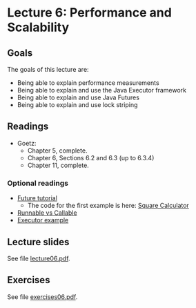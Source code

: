 # Lecture 6: Performance and Scalability

## Goals

The goals of this lecture are:
* Being able to explain performance measurements
* Being able to explain and use the Java Executor framework
* Being able to explain and use Java Futures
* Being able to explain and use lock striping


## Readings 

* Goetz:
  * Chapter 5, complete.
  * Chapter 6, Sections 6.2 and 6.3 (up to 6.3.4)
  * Chapter 11, complete.

### Optional readings

* [Future tutorial](https://www.baeldung.com/java-future)
  * The code for the first example is here: [Square Calculator](https://github.itu.dk/jst/PCPP2021-public/blob/master/week06/LectureCode/app/src/main/java/lectureCode/SquareCalculator.java)
* [Runnable vs Callable](https://www.baeldung.com/java-runnable-callable)
* [Executor example](https://howtodoinjava.com/java/multi-threading/java-fixed-size-thread-pool-executor-example/)
 
## Lecture slides

See file [lecture06.pdf](./lecture06.pdf).


## Exercises

See file [exercises06.pdf](./exercises06.pdf).
